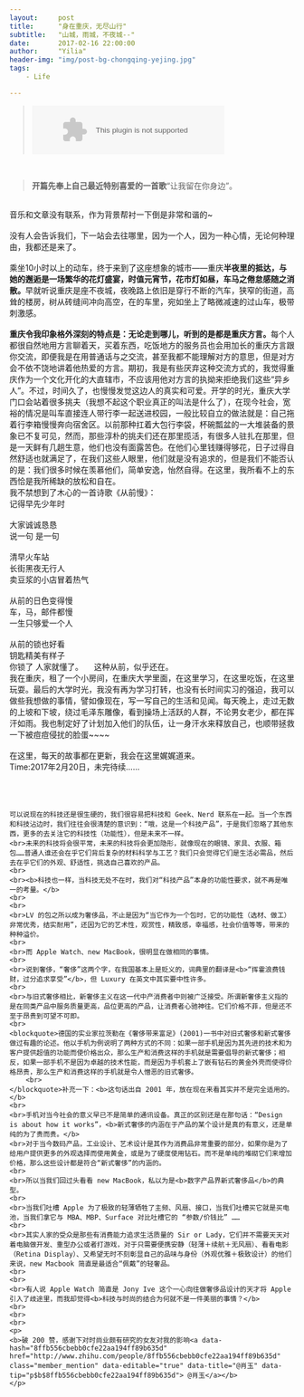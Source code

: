 ```yaml
---
layout:     post
title:      "身在重庆，无尽山行"
subtitle:   "山城，雨城，不夜城--"
date:       2017-02-16 22:00:00
author:     "Yilia"
header-img: "img/post-bg-chongqing-yejing.jpg"
tags:
    - Life

---
```


> <embed src="//music.163.com/style/swf/widget.swf?sid=451126768&type=2&auto=1&width=320&height=66" width="340" height="86"  allowNetworking="all"></embed>


<div>
    <blockquote><b>开篇先奉上自己最近特别喜爱的一首歌</b>“让我留在你身边”。</blockquote>
    <br>音乐和文章没有联系，作为背景帮衬一下倒是非常和谐的~
    <br>
    <br>没有人会告诉我们，下一站会去往哪里，因为一个人，因为一种心情，无论何种理由，我都还是来了。
    <br>
    <br>乘坐10小时以上的动车，终于来到了这座想象的城市——重庆<b>半夜里的抵达，与她的邂逅是一场繁华的花灯盛宴，时值元宵节，花市灯如昼，车马之倦怠感随之消散。</b>早就听说重庆是座不夜城，夜晚路上依旧是穿行不断的汽车，狭窄的街道，高耸的楼房，树从砖缝间冲向高空，在的车里，宛如坐上了略微减速的过山车，极带刺激感。
    <br>
    <br><b>重庆令我印象格外深刻的特点是：无论走到哪儿，听到的是都是重庆方言。</b>每个人都很自然地用方言聊着天，买着东西，吃饭地方的服务员也会用加长的重庆方言跟你交流，即便我是在用普通话与之交流，甚至我都不能理解对方的意思，但是对方会不依不饶地讲着他热爱的方言。期初，我是有些厌弃这种交流方式的，我觉得重庆作为一个文化开化的大直辖市，不应该用他对方言的执拗来拒绝我们这些“异乡人”。不过，时间久了，也慢慢发觉这边人的真实和可爱。开学的时光，重庆大学门口会站着很多挑夫（我想不起这个职业真正的叫法是什么了），在现今社会，宽裕的情况是叫车直接连人带行李一起送进校园，一般比较自立的做法就是：自己拖着行李箱慢慢奔向宿舍区。以前那种扛着大包行李袋，杯碗瓢盆的一大堆装备的景象已不复可见，然而，那些淳朴的挑夫们还在那里揽活，有很多人驻扎在那里，但是一天鲜有几趟生意，他们也没有面露苦色。在他们心里钱赚得够花，日子过得自然舒适也就满足了，在我们这些人眼里，他们就是没有追求的，但是我们不能否认的是：我们很多时候在羡慕他们，简单安逸，怡然自得。在这里，我所看不上的东西恰是我所稀缺的放松和自在。
    <br>我不禁想到了木心的一首诗歌《从前慢》：
    <br>记得早先少年时
    <br>
    <br>大家诚诚恳恳
    <br>说一句 是一句
    <br>
    <br>清早火车站
    <br>长街黑夜无行人
    <br>卖豆浆的小店冒着热气
    <br>
    <br>从前的日色变得慢
    <br>车，马，邮件都慢
    <br>一生只够爱一个人
    <br>
    <br>从前的锁也好看
    <br>钥匙精美有样子
    <br>你锁了 人家就懂了。              这种从前，似乎还在。
    <br>我在重庆，租了一个小房间，在重庆大学里面，在这里学习，在这里吃饭，在这里玩耍。最后的大学时光，我没有再为学习打转，也没有长时间实习的强迫，我可以做些我想做的事情，譬如像现在，写一写自己的生活和见闻。每天晚上，走过无数的上坡和下坡，绕过毛泽东雕像，看到操场上活跃的人群，不论男女老少，都在挥汗如雨。我也制定好了计划加入他们的队伍，让一身汗水来释放自己，也顺带拯救一下被痘痘侵扰的脸蛋~~~~
    <br>
    <br>在这里，每天的故事都在更新，我会在这里娓娓道来。                   
    <br>Time:2017年2月20日，未完待续……
    <br>
    <br>
    <br>
    <br>
    
    可以说现在的科技还是很生硬的，我们很容易把科技和 Geek、Nerd 联系在一起。当一个东西和科技沾边时，我们往往会很清楚的意识到：“哦，这是一个科技产品”，于是我们忽略了其他东西，更多的去关注它的科技性（功能性），但是未来不一样。
    <br>未来的科技将会很平常，未来的科技将会更加隐形，就像现在的眼镜、家具、衣服、箱包……普通人谁还会在乎它们背后复杂的材料科学与工艺？我们只会觉得它们是生活必需品，然后去在乎它们的外观、舒适性，挑选自己喜欢的产品。
    <br>
    <br><b>科技也一样，当科技无处不在时，我们对“科技产品”本身的功能性要求，就不再是唯一的考量。</b>
    <br>
    <br>
    <br>LV 的包之所以成为奢侈品，不止是因为“当它作为一个包时，它的功能性（选材、做工）非常优秀，结实耐用”，还因为它的艺术性，观赏性，精致感，幸福感，社会价值等等，带来的种种溢价。
    <br>
    <br>而 Apple Watch、new MacBook，很明显在做相同的事情。
    <br>
    <br>说到奢侈，“奢侈”这两个字，在我国基本上是贬义的，词典里的翻译是<b>“挥霍浪费钱财，过分追求享受”</b>，但 Luxury 在英文中其实要中性许多。
    <br>
    <br>与旧式奢侈相比，新奢侈主义在这一代中产消费者中则被广泛接受。所谓新奢侈主义指的是在同类产品中服务质量更高，品位更高的产品，让消费者心驰神往。它们价格不菲，但是还不至于昂贵到可望不可即。
    <br>
    <blockquote>德国的实业家拉茨勒在《奢侈带来富足》(2001)一书中对旧式奢侈和新式奢侈做过有趣的论述。他以手机为例说明了两种方式的不同：如果一部手机是因为其先进的技术和为客户提供超值的功能而使价格出众，那么生产和消费这样的手机就是需要倡导的新式奢侈；相反，如果一部手机不是因为卓越的技术性能，而是因为手机套上了嵌有钻石的黄金外壳而使得价格昂贵，那么生产和消费这样的手机就是令人憎恶的旧式奢侈。
        <br>
    </blockquote>补充一下：<b>这句话出自 2001 年，放在现在来看其实并不是完全适用的。</b>
    <br>
    <br>手机对当今社会的意义早已不是简单的通讯设备。真正的区别还是在那句话：“Design is about how it works”，<b>新式奢侈的内涵在于产品的某个设计是真的有意义，还是单纯的为了贵而贵。</b>
    <br>对于当今数码产品，工业设计、艺术设计是其作为消费品非常重要的部分，如果你是为了给用户提供更多的外观选择而使用黄金，或是为了硬度使用钻石。而不是单纯的堆砌它们来增加价格，那么这些设计都是符合“新式奢侈”的内涵的。
    <br>
    <br>所以当我们回过头看看 new MacBook，私以为是<b>数字产品界新式奢侈品</b>的典型。
    <br>
    <br>当我们吐槽 Apple 为了极致的轻薄牺牲了主频、风扇、接口，当我们吐槽买它就是买电池，当我们拿它与 MBA、MBP、Surface 对比吐槽它的 “参数/价钱比” ……
    <br>
    <br>其实人家的受众是那些有消费能力追求生活质量的 Sir or Lady，它们并不需要天天对着电脑做开发、重型办公或者打游戏，对于只需要便携安静（轻薄＋续航＋无风扇）、看看电影（Retina Display）、又希望无时不刻彰显自己的品味与身份（外观优雅＋极致设计）的他们来说，new Macbook 简直是最适合“佩戴”的轻奢品。
    <br>
    <br>
    <br>有人说 Apple Watch 简直是 Jony Ive 这个一心向往做奢侈品设计的天才将 Apple 引入了歧途里，而我却觉得<b>科技与时尚的结合为何就不是一件美丽的事情？</b>
    <br>
    <br>
    <br>
    <p>
    <b>破 200 赞，感谢下对时尚业颇有研究的女友对我的影响<a data-hash="8ffb556cbebb0cfe22aa194ff89b635d" href="http://www.zhihu.com/people/8ffb556cbebb0cfe22aa194ff89b635d" class="member_mention" data-editable="true" data-title="@肖玉" data-tip="p$b$8ffb556cbebb0cfe22aa194ff89b635d"> @肖玉</a></b>
    </p>
</div>




